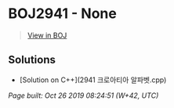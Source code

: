 # BOJ2941 - None

> [View in BOJ](https://www.acmicpc.net/problem/2941)

## Solutions
- [Solution on C++](2941 크로아티아 알파벳.cpp)


_Page built: Oct 26 2019 08:24:51 (W+42, UTC)_

